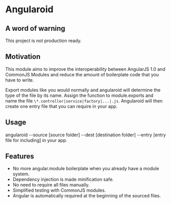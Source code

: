 Angularoid
==========

A word of warning
-----------------

This project is not production ready.

Motivation
----------

This module aims to improve the interoperability between AngularJS 1.0 and CommonJS Modules
and reduce the amount of boilerplate code that you have to write.

Export modules like you would normally and angularoid will determine the type of the file by
its name. Assign the function to module.exports and name the file
`\*.controller|service|factory|...|.js`. Angularoid will then create one entry file that you
can require in your app.

Usage
-----

angularoid --source [source folder] --dest [destination folder] --entry [entry file for including]
in your app.

Features
--------

* No more angular.module boilerplate when you already have a module system.
* Dependency injection is made minification safe.
* No need to require all files manually.
* Simplified testing with CommonJS modules.
* Angular is automatically required at the beginning of the sourced files.
